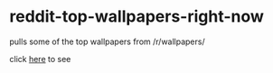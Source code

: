 # reddit-top-wallpapers-right-now
pulls some of the top wallpapers from /r/wallpapers/

click [here](https://srsajjad.github.io/reddit-top-wallpapers-right-now/) to see 
